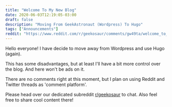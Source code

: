 ```yaml
---
title: "Welcome To My New Blog"
date: 2020-06-03T12:19:05-03:00
draft: false
description: "Moving From GeekAstronaut (Wordpress) To Hugo"
tags: ["Announcements"]
reddit: "https://www.reddit.com/r/geekosaur/comments/gw49ta/welcome_to_my_new_blog/"
---
```


Hello everyone! I have decide to move away from Wordpress and use Hugo (again).

This has some disadvantages, but at least I'll have a bit more control over the blog. And here won't be ads on it.

There are no comments right at this moment, but I plan on using Reddit and Twitter threads as 'comment platform'.

Please head over our dedicated subreddit [r/geekosaur](https://www.reddit.com/r/geekosaur/) to chat. Also feel free to share cool content there!

<!--more-->